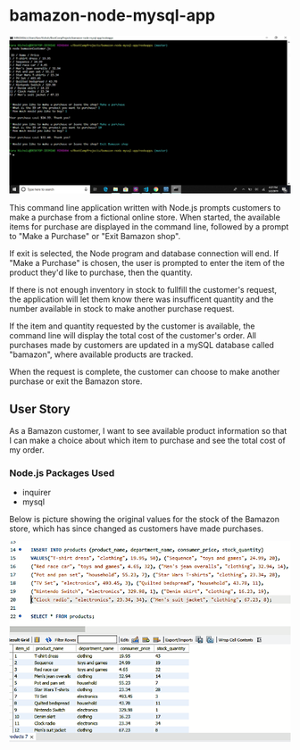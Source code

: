 # bamazon-node-mysql-app

![Command Line Example](/BamazonCustomerScreenshot.png)

This command line application written with Node.js prompts customers to make a purchase from a fictional online store. When started, the available items for purchase are displayed in the command line, followed by a prompt to "Make a Purchase" or "Exit Bamazon shop".

If exit is selected, the Node program and database connection will end. If "Make a Purchase" is chosen, the user is prompted to enter the item of the product they'd like to purchase, then the quantity.

If there is not enough inventory in stock to fullfill the customer's request, the application will let them know there was insufficent quantity and the number available in stock to make another purchase request.

If the item and quantity requested by the customer is available, the command line will display the total cost of the customer's order. All purchases made by customers are updated in a mySQL database called "bamazon", where available products are tracked.

When the request is complete, the customer can choose to make another purchase or exit the Bamazon store.

## User Story
As a Bamazon customer, I want to see available product information so that I can make a choice about which item to purchase and see the total cost of my order.

### Node.js Packages Used
* inquirer
* mysql

Below is picture showing the original values for the stock of the Bamazon store, which has since changed as customers have made purchases.

![mySQL Table](/mySQLScreenshot.png)
